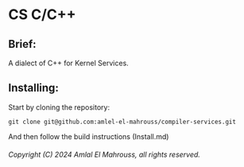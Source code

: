# CS C/C++

## Brief:

A dialect of C++ for Kernel Services.

## Installing:

Start by cloning the repository:

```
git clone git@github.com:amlel-el-mahrouss/compiler-services.git
```

And then follow the build instructions (Install.md)

###### Copyright (C) 2024 Amlal El Mahrouss, all rights reserved.
